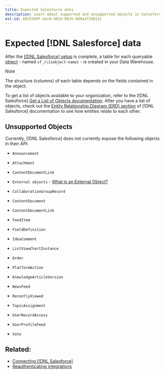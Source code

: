 ```yaml
---
title: Expected Salesforce data
description: Learn about supported and unsupported objects in Salesforce data.
exl-id: 6625349f-2ec0-402d-8635-889a1f29811c
---
```

# Expected [!DNL Salesforce] data

After the [[!DNL Salesforce] setup](../integrations/salesforce.md) is complete, a table for each queryable [object](https://developer.salesforce.com/docs/atlas.en-us.object_reference.meta/object_reference/sforce_api_objects_concepts.htm) - named `sf_/\{sobject-name}` - is created in your Data Warehouse. 

>[!NOTE]
>
>The structure (columns) of each table depends on the fields contained in the object.

To get a list of objects available to your organization, refer to the [!DNL Salesforce] [Get a List of Objects documentation](https://developer.salesforce.com/docs/atlas.en-us.api_rest.meta/api_rest/dome_describeGlobal.htm). After you have a list of objects, check out the [Entity Relationship Diagram (ERD) section](https://developer.salesforce.com/docs/atlas.en-us.object_reference.meta/object_reference/sforce_api_erd_knowledge.htm) of [!DNL Salesforce] documentation to see how entities relate to each other.

## Unsupported Objects

Currently, [!DNL Salesforce] does not currently expose the following objects in their API:

* `Announcement`
* `Attachment`
* `ContentDocumentLink`
* `External objects` - [What is an External Object?](https://developer.salesforce.com/docs/atlas.en-us.object_reference.meta/object_reference/sforce_api_objects_external_objects.htm)
* `CollaborationGroupRecord`
* `ContentDocument`
* `ContentDocumentLink`
* `FeedItem`
* `FieldDefinition`
* `IdeaComment`
* `ListViewChartInstance`
* `Order`
* `PlatformAction`

* `KnowledgeArticleVersion`
* `NewsFeed`
* `RecentlyViewed`
* `TopicAssignment`
* `UserRecordAccess`
* `UserProfileFeed`
* `Vote`

## Related:

* [Connecting [!DNL Salesforce]](../integrations/salesforce.md)
* [Reauthenticating integrations](https://experienceleague.adobe.com/docs/commerce-knowledge-base/kb/how-to/mbi-reauthenticating-integrations.html)
